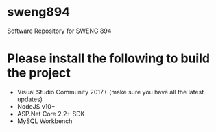 # sweng894
Software Repository for SWENG 894

# Please install the following to build the project
- Visual Studio Community 2017+ (make sure you have all the latest updates)
- NodeJS v10+
- ASP.Net Core 2.2+ SDK
- MySQL Workbench

